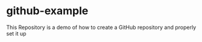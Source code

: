 # github-example
This Repository is a demo of how to create a GitHub repository and properly set it up
